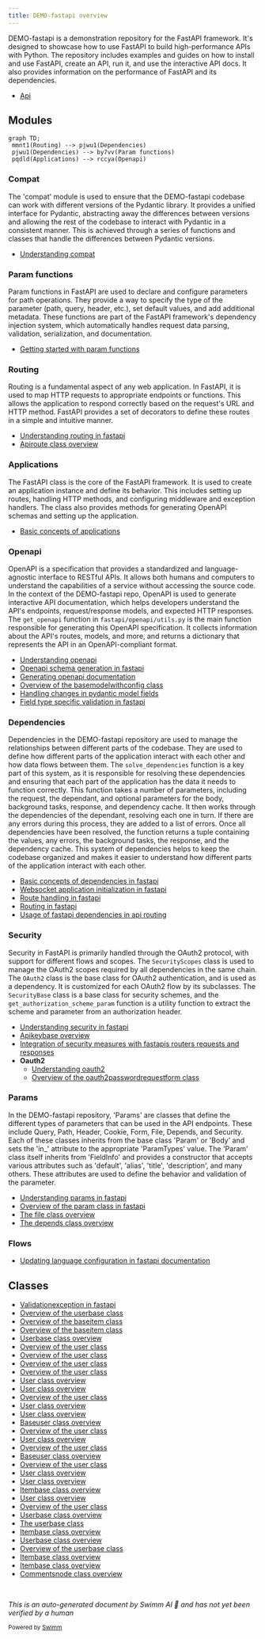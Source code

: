 ```yaml
---
title: DEMO-fastapi overview
---
```

DEMO-fastapi is a demonstration repository for the FastAPI framework. It's designed to showcase how to use FastAPI to build high-performance APIs with Python. The repository includes examples and guides on how to install and use FastAPI, create an API, run it, and use the interactive API docs. It also provides information on the performance of FastAPI and its dependencies.

- <SwmLink doc-title="Api">[Api](.swm/api.3o5rufyh.sw.md)</SwmLink>

## Modules

```mermaid
graph TD;
 mmnt1(Routing) --> pjwu1(Dependencies)
 pjwu1(Dependencies) --> by7vv(Param functions)
 pqdld(Applications) --> rccya(Openapi)
```

### Compat

The 'compat' module is used to ensure that the DEMO-fastapi codebase can work with different versions of the Pydantic library. It provides a unified interface for Pydantic, abstracting away the differences between versions and allowing the rest of the codebase to interact with Pydantic in a consistent manner. This is achieved through a series of functions and classes that handle the differences between Pydantic versions.

- <SwmLink doc-title="Understanding compat">[Understanding compat](.swm/understanding-compat.inkyjj0o.sw.md)</SwmLink>

### Param functions

Param functions in FastAPI are used to declare and configure parameters for path operations. They provide a way to specify the type of the parameter (path, query, header, etc.), set default values, and add additional metadata. These functions are part of the FastAPI framework's dependency injection system, which automatically handles request data parsing, validation, serialization, and documentation.

- <SwmLink doc-title="Getting started with param functions">[Getting started with param functions](.swm/getting-started-with-param-functions.ikuk4rjw.sw.md)</SwmLink>

### Routing

Routing is a fundamental aspect of any web application. In FastAPI, it is used to map HTTP requests to appropriate endpoints or functions. This allows the application to respond correctly based on the request's URL and HTTP method. FastAPI provides a set of decorators to define these routes in a simple and intuitive manner.

- <SwmLink doc-title="Understanding routing in fastapi">[Understanding routing in fastapi](.swm/understanding-routing-in-fastapi.cvxd2f7t.sw.md)</SwmLink>
- <SwmLink doc-title="Apiroute class overview">[Apiroute class overview](.swm/apiroute-class-overview.o2p90.sw.md)</SwmLink>

### Applications

The FastAPI class is the core of the FastAPI framework. It is used to create an application instance and define its behavior. This includes setting up routes, handling HTTP methods, and configuring middleware and exception handlers. The class also provides methods for generating OpenAPI schemas and setting up the application.

- <SwmLink doc-title="Basic concepts of applications">[Basic concepts of applications](.swm/basic-concepts-of-applications.qjmfs50r.sw.md)</SwmLink>

### Openapi

OpenAPI is a specification that provides a standardized and language-agnostic interface to RESTful APIs. It allows both humans and computers to understand the capabilities of a service without accessing the source code. In the context of the DEMO-fastapi repo, OpenAPI is used to generate interactive API documentation, which helps developers understand the API's endpoints, request/response models, and expected HTTP responses. The `get_openapi` function in `fastapi/openapi/utils.py` is the main function responsible for generating this OpenAPI specification. It collects information about the API's routes, models, and more, and returns a dictionary that represents the API in an OpenAPI-compliant format.

- <SwmLink doc-title="Understanding openapi">[Understanding openapi](.swm/understanding-openapi.cggztw74.sw.md)</SwmLink>
- <SwmLink doc-title="Openapi schema generation in fastapi">[Openapi schema generation in fastapi](.swm/openapi-schema-generation-in-fastapi.m177x7ue.sw.md)</SwmLink>
- <SwmLink doc-title="Generating openapi documentation">[Generating openapi documentation](.swm/generating-openapi-documentation.m3ti3buw.sw.md)</SwmLink>
- <SwmLink doc-title="Overview of the basemodelwithconfig class">[Overview of the basemodelwithconfig class](.swm/overview-of-the-basemodelwithconfig-class.vz3zr.sw.md)</SwmLink>
- <SwmLink doc-title="Handling changes in pydantic model fields">[Handling changes in pydantic model fields](.swm/handling-changes-in-pydantic-model-fields.i40ayn3z.sw.md)</SwmLink>
- <SwmLink doc-title="Field type specific validation in fastapi">[Field type specific validation in fastapi](.swm/field-type-specific-validation-in-fastapi.rxxkikzf.sw.md)</SwmLink>

### Dependencies

Dependencies in the DEMO-fastapi repository are used to manage the relationships between different parts of the codebase. They are used to define how different parts of the application interact with each other and how data flows between them. The `solve_dependencies` function is a key part of this system, as it is responsible for resolving these dependencies and ensuring that each part of the application has the data it needs to function correctly. This function takes a number of parameters, including the request, the dependant, and optional parameters for the body, background tasks, response, and dependency cache. It then works through the dependencies of the dependant, resolving each one in turn. If there are any errors during this process, they are added to a list of errors. Once all dependencies have been resolved, the function returns a tuple containing the values, any errors, the background tasks, the response, and the dependency cache. This system of dependencies helps to keep the codebase organized and makes it easier to understand how different parts of the application interact with each other.

- <SwmLink doc-title="Basic concepts of dependencies in fastapi">[Basic concepts of dependencies in fastapi](.swm/basic-concepts-of-dependencies-in-fastapi.f0xntrwl.sw.md)</SwmLink>
- <SwmLink doc-title="Websocket application initialization in fastapi">[Websocket application initialization in fastapi](.swm/websocket-application-initialization-in-fastapi.8fd9ocoa.sw.md)</SwmLink>
- <SwmLink doc-title="Route handling in fastapi">[Route handling in fastapi](.swm/route-handling-in-fastapi.z45l2g0t.sw.md)</SwmLink>
- <SwmLink doc-title="Routing in fastapi">[Routing in fastapi](.swm/routing-in-fastapi.0ty35szm.sw.md)</SwmLink>
- <SwmLink doc-title="Usage of fastapi dependencies in api routing">[Usage of fastapi dependencies in api routing](.swm/usage-of-fastapi-dependencies-in-api-routing.jy9cp2ni.sw.md)</SwmLink>

### Security

Security in FastAPI is primarily handled through the OAuth2 protocol, with support for different flows and scopes. The `SecurityScopes` class is used to manage the OAuth2 scopes required by all dependencies in the same chain. The `OAuth2` class is the base class for OAuth2 authentication, and is used as a dependency. It is customized for each OAuth2 flow by its subclasses. The `SecurityBase` class is a base class for security schemes, and the `get_authorization_scheme_param` function is a utility function to extract the scheme and parameter from an authorization header.

- <SwmLink doc-title="Understanding security in fastapi">[Understanding security in fastapi](.swm/understanding-security-in-fastapi.g3ivl7n3.sw.md)</SwmLink>
- <SwmLink doc-title="Apikeybase overview">[Apikeybase overview](.swm/apikeybase-overview.b5hle.sw.md)</SwmLink>
- <SwmLink doc-title="Integration of security measures with fastapis routers requests and responses">[Integration of security measures with fastapis routers requests and responses](.swm/integration-of-security-measures-with-fastapis-routers-requests-and-responses.g5inb0m9.sw.md)</SwmLink>
- **Oauth2**
  - <SwmLink doc-title="Understanding oauth2">[Understanding oauth2](.swm/understanding-oauth2.2vwr64ja.sw.md)</SwmLink>
  - <SwmLink doc-title="Overview of the oauth2passwordrequestform class">[Overview of the oauth2passwordrequestform class](.swm/overview-of-the-oauth2passwordrequestform-class.bn62b.sw.md)</SwmLink>

### Params

In the DEMO-fastapi repository, 'Params' are classes that define the different types of parameters that can be used in the API endpoints. These include Query, Path, Header, Cookie, Form, File, Depends, and Security. Each of these classes inherits from the base class 'Param' or 'Body' and sets the 'in\_' attribute to the appropriate 'ParamTypes' value. The 'Param' class itself inherits from 'FieldInfo' and provides a constructor that accepts various attributes such as 'default', 'alias', 'title', 'description', and many others. These attributes are used to define the behavior and validation of the parameter.

- <SwmLink doc-title="Understanding params in fastapi">[Understanding params in fastapi](.swm/understanding-params-in-fastapi.irakjrvu.sw.md)</SwmLink>
- <SwmLink doc-title="Overview of the param class in fastapi">[Overview of the param class in fastapi](.swm/overview-of-the-param-class-in-fastapi.uafpn.sw.md)</SwmLink>
- <SwmLink doc-title="The file class overview">[The file class overview](.swm/the-file-class-overview.x60xk.sw.md)</SwmLink>
- <SwmLink doc-title="The depends class overview">[The depends class overview](.swm/the-depends-class-overview.rwc7k.sw.md)</SwmLink>

### Flows

- <SwmLink doc-title="Updating language configuration in fastapi documentation">[Updating language configuration in fastapi documentation](.swm/updating-language-configuration-in-fastapi-documentation.n52h6x2e.sw.md)</SwmLink>

## Classes

- <SwmLink doc-title="Validationexception in fastapi">[Validationexception in fastapi](.swm/validationexception-in-fastapi.7bpzm.sw.md)</SwmLink>
- <SwmLink doc-title="Overview of the userbase class">[Overview of the userbase class](.swm/overview-of-the-userbase-class.fppd9.sw.md)</SwmLink>
- <SwmLink doc-title="Overview of the baseitem class">[Overview of the baseitem class](.swm/overview-of-the-baseitem-class.dcz75.sw.md)</SwmLink>
- <SwmLink doc-title="Overview of the baseitem class">[Overview of the baseitem class](.swm/overview-of-the-baseitem-class.hsbzo.sw.md)</SwmLink>
- <SwmLink doc-title="Userbase class overview">[Userbase class overview](.swm/userbase-class-overview.h7qfe.sw.md)</SwmLink>
- <SwmLink doc-title="Overview of the user class">[Overview of the user class](.swm/overview-of-the-user-class.7kord.sw.md)</SwmLink>
- <SwmLink doc-title="Overview of the user class">[Overview of the user class](.swm/overview-of-the-user-class.xfqdq.sw.md)</SwmLink>
- <SwmLink doc-title="Overview of the user class">[Overview of the user class](.swm/overview-of-the-user-class.fbds0.sw.md)</SwmLink>
- <SwmLink doc-title="Overview of the user class">[Overview of the user class](.swm/overview-of-the-user-class.9eap1.sw.md)</SwmLink>
- <SwmLink doc-title="User class overview">[User class overview](.swm/user-class-overview.12re2.sw.md)</SwmLink>
- <SwmLink doc-title="User class overview">[User class overview](.swm/user-class-overview.ufeyr.sw.md)</SwmLink>
- <SwmLink doc-title="Overview of the user class">[Overview of the user class](.swm/overview-of-the-user-class.s0u0t.sw.md)</SwmLink>
- <SwmLink doc-title="User class overview">[User class overview](.swm/user-class-overview.xymfa.sw.md)</SwmLink>
- <SwmLink doc-title="User class overview">[User class overview](.swm/user-class-overview.c0uf6.sw.md)</SwmLink>
- <SwmLink doc-title="Baseuser class overview">[Baseuser class overview](.swm/baseuser-class-overview.k9qlx.sw.md)</SwmLink>
- <SwmLink doc-title="Overview of the user class">[Overview of the user class](.swm/overview-of-the-user-class.ojp60.sw.md)</SwmLink>
- <SwmLink doc-title="User class overview">[User class overview](.swm/user-class-overview.bci6a.sw.md)</SwmLink>
- <SwmLink doc-title="Overview of the user class">[Overview of the user class](.swm/overview-of-the-user-class.teiw5.sw.md)</SwmLink>
- <SwmLink doc-title="Baseuser class overview">[Baseuser class overview](.swm/baseuser-class-overview.f6kq6.sw.md)</SwmLink>
- <SwmLink doc-title="Overview of the user class">[Overview of the user class](.swm/overview-of-the-user-class.ct9k6.sw.md)</SwmLink>
- <SwmLink doc-title="User class overview">[User class overview](.swm/user-class-overview.o9l9g.sw.md)</SwmLink>
- <SwmLink doc-title="User class overview">[User class overview](.swm/user-class-overview.0siqj.sw.md)</SwmLink>
- <SwmLink doc-title="Itembase class overview">[Itembase class overview](.swm/itembase-class-overview.uwvim.sw.md)</SwmLink>
- <SwmLink doc-title="User class overview">[User class overview](.swm/user-class-overview.zpol4.sw.md)</SwmLink>
- <SwmLink doc-title="Overview of the user class">[Overview of the user class](.swm/overview-of-the-user-class.8mz16.sw.md)</SwmLink>
- <SwmLink doc-title="Userbase class overview">[Userbase class overview](.swm/userbase-class-overview.y8ekl.sw.md)</SwmLink>
- <SwmLink doc-title="The userbase class">[The userbase class](.swm/the-userbase-class.7rnze.sw.md)</SwmLink>
- <SwmLink doc-title="Itembase class overview">[Itembase class overview](.swm/itembase-class-overview.1sm0x.sw.md)</SwmLink>
- <SwmLink doc-title="Userbase class overview">[Userbase class overview](.swm/userbase-class-overview.yl3y3.sw.md)</SwmLink>
- <SwmLink doc-title="Overview of the userbase class">[Overview of the userbase class](.swm/overview-of-the-userbase-class.fpob3.sw.md)</SwmLink>
- <SwmLink doc-title="Itembase class overview">[Itembase class overview](.swm/itembase-class-overview.016pb.sw.md)</SwmLink>
- <SwmLink doc-title="Itembase class overview">[Itembase class overview](.swm/itembase-class-overview.8zpxw.sw.md)</SwmLink>
- <SwmLink doc-title="Commentsnode class overview">[Commentsnode class overview](.swm/commentsnode-class-overview.8biah.sw.md)</SwmLink>

&nbsp;

*This is an auto-generated document by Swimm AI 🌊 and has not yet been verified by a human*

<SwmMeta version="3.0.0" repo-id="Z2l0aHViJTNBJTNBREVNTy1mYXN0YXBpJTNBJTNBZ2lsYWRuYXZvdA==" repo-name="DEMO-fastapi" doc-type="other"><sup>Powered by [Swimm](/)</sup></SwmMeta>
